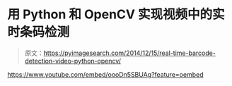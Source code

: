 # 用 Python 和 OpenCV 实现视频中的实时条码检测

> 原文：<https://pyimagesearch.com/2014/12/15/real-time-barcode-detection-video-python-opencv/>

<https://www.youtube.com/embed/oooDn5SBUAg?feature=oembed>